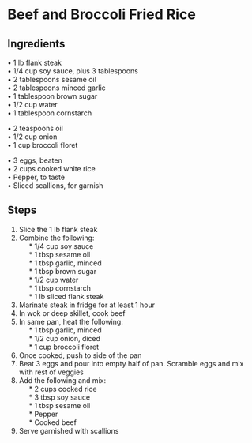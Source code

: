 # Beef and Broccoli Fried Rice

## Ingredients
• 1 lb flank steak  
• 1/4 cup soy sauce, plus 3 tablespoons  
• 2 tablespoons sesame oil  
• 2 tablespoons minced garlic  
• 1 tablespoon brown sugar  
• 1/2 cup water  
• 1 tablespoon cornstarch  
  
• 2 teaspoons oil  
• 1/2 cup onion  
• 1 cup broccoli floret  
  
• 3 eggs, beaten  
• 2 cups cooked white rice  
• Pepper, to taste  
• Sliced scallions, for garnish  

##  Steps
1. Slice the 1 lb flank steak  
2. Combine the following:  
&nbsp;&nbsp;&nbsp;&nbsp; * 1/4 cup soy sauce  
&nbsp;&nbsp;&nbsp;&nbsp; * 1 tbsp sesame oil  
&nbsp;&nbsp;&nbsp;&nbsp; * 1 tbsp garlic, minced  
&nbsp;&nbsp;&nbsp;&nbsp; * 1 tbsp brown sugar  
&nbsp;&nbsp;&nbsp;&nbsp; * 1/2 cup water  
&nbsp;&nbsp;&nbsp;&nbsp; * 1 tbsp cornstarch  
&nbsp;&nbsp;&nbsp;&nbsp; * 1 lb sliced flank steak  
3. Marinate steak in fridge for at least 1 hour  
4. In wok or deep skillet, cook beef  
5. In same pan, heat the following:  
&nbsp;&nbsp;&nbsp;&nbsp; * 1 tbsp garlic, minced  
&nbsp;&nbsp;&nbsp;&nbsp; * 1/2 cup onion, diced  
&nbsp;&nbsp;&nbsp;&nbsp; * 1 cup broccoli floret  
6. Once cooked, push to side of the pan  
7. Beat 3 eggs and pour into empty half of pan. Scramble eggs and mix with rest of veggies  
8. Add the following and mix:  
&nbsp;&nbsp;&nbsp;&nbsp; * 2 cups cooked rice  
&nbsp;&nbsp;&nbsp;&nbsp; * 3 tbsp soy sauce  
&nbsp;&nbsp;&nbsp;&nbsp; * 1 tbsp sesame oil  
&nbsp;&nbsp;&nbsp;&nbsp; * Pepper  
&nbsp;&nbsp;&nbsp;&nbsp; * Cooked beef  
9. Serve garnished with scallions  
